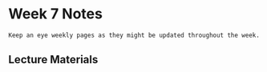 Week 7 Notes
============================

```{note}
Keep an eye weekly pages as they might be updated throughout the week.
```

## Lecture Materials



